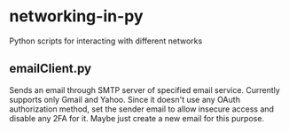 # networking-in-py
Python scripts for interacting with different networks

## emailClient.py
Sends an email through SMTP server of specified email service. Currently supports only Gmail and Yahoo. Since it doesn't use any OAuth authorization method, set the sender email to allow insecure access and disable any 2FA for it. Maybe just create a new email for this purpose.
